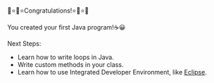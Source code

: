 🌟⭐🌟⭐Congratulations!⭐🌟⭐🌟

You created your first Java program!☕😀

Next Steps:
* Learn how to write loops in Java.
* Write custom methods in your class.
* Learn how to use Integrated Developer Environment, like [Eclipse](http://www.eclipse.org/downloads/packages/release/kepler/sr1/eclipse-ide-java-developers).